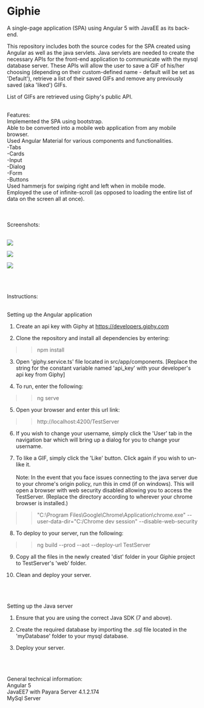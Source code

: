 # Giphie
A single-page application (SPA) using Angular 5 with JavaEE as its back-end.

This repository includes both the source codes for the SPA created using Angular as well as the java servlets. Java servlets are needed to create the necessary APIs for the front-end application to communicate with the mysql database server. These APIs will allow the user to save a GIF of his/her choosing (depending on their custom-defined name - default will be set as 'Default'), retrieve a list of their saved GIFs and remove any previously saved (aka 'liked') GIFs.

List of GIFs are retrieved using Giphy's public API.

<br />
Features:<br />
Implemented the SPA using bootstrap.<br />
Able to be converted into a mobile web application from any mobile browser.<br />
Used Angular Material for various components and functionalities.<br />
  -Tabs<br />
  -Cards<br />
  -Input<br />
  -Dialog<br />
  -Form<br />
  -Buttons<br />
Used hammerjs for swiping right and left when in mobile mode.<br />
Employed the use of infinite-scroll (as opposed to loading the entire list of data on the screen all at once).<br />


<br />
<br />
<br />
Screenshots:<br /><br />



![](/Screenshots/NavigationBar.jpg)





![](/Screenshots/SearchEntry.jpg)





![](/Screenshots/SearchResult.jpg)


<br />
<br />
<br />
Instructions:<br /><br />


Setting up the Angular application

1. Create an api key with Giphy at https://developers.giphy.com

2. Clone the repository and install all dependencies by entering:

>>npm install

3. Open 'giphy.service.ts' file located in src/app/components. [Replace the string for the constant variable named 'api_key' with your developer's api key from Giphy]

4. To run, enter the following:

>>ng serve

5. Open your browser and enter this url link:

>>http://localhost:4200/TestServer

6. If you wish to change your username, simply click the 'User' tab in the navigation bar which will bring up a dialog for you to change your username.

7. To like a GIF, simply click the 'Like' button. Click again if you wish to un-like it.
<br /><br />
Note: In the event that you face issues connecting to the java server due to your chrome's origin policy, run this in cmd (if on windows). This will open a browser with web security disabled allowing you to access the TestServer. (Replace the directory according to wherever your chrome browser is installed.)
>>"C:\Program Files\Google\Chrome\Application\chrome.exe" --user-data-dir="C:/Chrome dev session" --disable-web-security<br />

8. To deploy to your server, run the following:
>>ng build --prod --aot --deploy-url TestServer

9. Copy all the files in the newly created 'dist' folder in your Giphie project to TestServer's 'web' folder.

10. Clean and deploy your server.


<br /><br /><br />
Setting up the Java server

1. Ensure that you are using the correct Java SDK (7 and above).

2. Create the required database by importing the .sql file located in the 'myDatabase' folder to your mysql database.

3. Deploy your server.


<br /><br /><br />
General technical information:<br />
Angular 5<br />
JavaEE7 with Payara Server 4.1.2.174 <br />
MySql Server <br />
